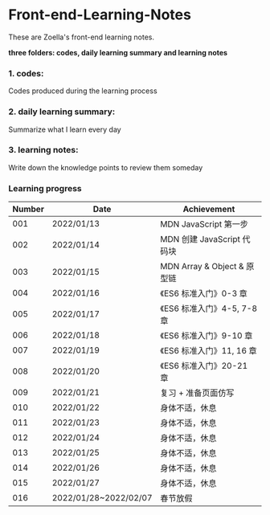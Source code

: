 # Front-end-Learning-Notes

These are Zoella's front-end learning notes.

**three folders: codes, daily learning summary and learning notes**

### 1. codes: 

Codes produced during the learning process

### 2. daily learning summary:

Summarize what I learn every day

### 3. learning notes:

Write down the knowledge points to review them someday



### Learning progress

| Number | Date       | Achievement                 |
| ------ | ---------- | --------------------------- |
| 001    | 2022/01/13 | MDN JavaScript 第一步       |
| 002    | 2022/01/14 | MDN 创建 JavaScript 代码块  |
| 003    | 2022/01/15 | MDN Array & Object & 原型链 |
| 004    | 2022/01/16 | 《ES6 标准入门》0-3 章      |
| 005    | 2022/01/17 | 《ES6 标准入门》4-5, 7-8 章 |
| 006    | 2022/01/18 | 《ES6 标准入门》9-10 章     |
| 007    | 2022/01/19 | 《ES6 标准入门》11, 16 章   |
| 008    | 2022/01/20 | 《ES6 标准入门》20-21 章  |
| 009    | 2022/01/21 | 复习 + 准备页面仿写  |
| 010    | 2022/01/22 | 身体不适，休息  |
| 011    | 2022/01/23 | 身体不适，休息  |
| 012    | 2022/01/24 | 身体不适，休息  |
| 013    | 2022/01/25 | 身体不适，休息  |
| 014    | 2022/01/26 | 身体不适，休息  |
| 015    | 2022/01/27 | 身体不适，休息  |
| 016    | 2022/01/28~2022/02/07 | 春节放假  |

